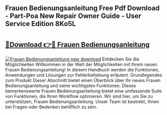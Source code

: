 ## Frauen Bedienungsanleitung Free Pdf Download - Part-Poa New Repair Owner Guide - User Service Edition 8Ko5L

# <h2><a href="http://df29zbc.blite.top/?on=Frauen+Bedienungsanleitung">🔗Download 👉🔴 Frauen Bedienungsanleitung</a></h2>

[![Frauen Bedienungsanleitung new download](https://i.imgur.com/lujVjoI.png)](http://df29zbc.blite.top/?on=Frauen+Bedienungsanleitung)
Entdecken Sie die Möglichkeiten Willkommen in der Welt der Möglichkeiten mit Ihrem neuen Frauen Bedienungsanleitung! In diesem Handbuch werden die Funktionen, Anwendungen und Lösungen zur Fehlerbehebung erläutert. Grundlegendes zum Produkt Dieser Abschnitt bietet einen Überblick über Ihr neues Frauen Bedienungsanleitung und seine wichtigsten Funktionen. Dieses bemerkenswerte Frauen Bedienungsanleitung bietet eine umfassende Suite von Funktionen, die Ihren Workflow optimieren. Wir sind hier, um Sie zu unterstützen, Frauen Bedienungsanleitung. Unser Team ist bestrebt, Ihnen bei Fragen oder Bedenken behilflich zu sein.
